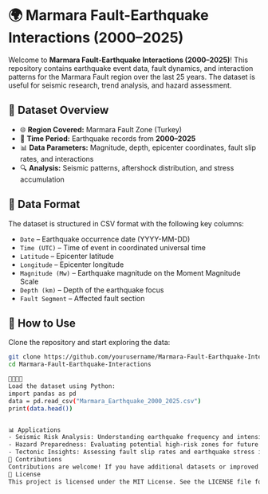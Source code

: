 
# 🌍 Marmara Fault-Earthquake Interactions (2000–2025)

Welcome to **Marmara Fault-Earthquake Interactions (2000–2025)**! This repository contains earthquake event data, fault dynamics, and interaction patterns for the Marmara Fault region over the last 25 years. The dataset is useful for seismic research, trend analysis, and hazard assessment.

## 📌 Dataset Overview
- 🌐 **Region Covered:** Marmara Fault Zone (Turkey)  
- 📅 **Time Period:** Earthquake records from **2000–2025**  
- 📊 **Data Parameters:** Magnitude, depth, epicenter coordinates, fault slip rates, and interactions  
- 🔍 **Analysis:** Seismic patterns, aftershock distribution, and stress accumulation  

## 📂 Data Format
The dataset is structured in CSV format with the following key columns:
- `Date` – Earthquake occurrence date (YYYY-MM-DD)  
- `Time (UTC)` – Time of event in coordinated universal time  
- `Latitude` – Epicenter latitude  
- `Longitude` – Epicenter longitude  
- `Magnitude (Mw)` – Earthquake magnitude on the Moment Magnitude Scale  
- `Depth (km)` – Depth of the earthquake focus  
- `Fault Segment` – Affected fault section  

## 🔧 How to Use
Clone the repository and start exploring the data:
```bash
git clone https://github.com/yourusername/Marmara-Fault-Earthquake-Interactions.git
cd Marmara-Fault-Earthquake-Interactions


Load the dataset using Python:
import pandas as pd
data = pd.read_csv("Marmara_Earthquake_2000_2025.csv")
print(data.head())


📊 Applications
- Seismic Risk Analysis: Understanding earthquake frequency and intensity
- Hazard Preparedness: Evaluating potential high-risk zones for future events
- Tectonic Insights: Assessing fault slip rates and earthquake stress interactions
🤝 Contributions
Contributions are welcome! If you have additional datasets or improved analysis models, feel free to submit a pull request or suggest changes.
📜 License
This project is licensed under the MIT License. See the LICENSE file for details
